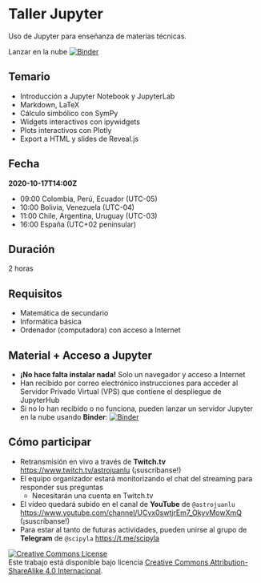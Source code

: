 # Taller Jupyter

Uso de Jupyter para enseñanza de materias técnicas.

Lanzar en la nube [![Binder](https://mybinder.org/badge_logo.svg)](https://mybinder.org/v2/gh/astrojuanlu/taller-jupyter/master)

## Temario

- Introducción a Jupyter Notebook y JupyterLab
- Markdown, LaTeX
- Cálculo simbólico con SymPy
- Widgets interactivos con ipywidgets
- Plots interactivos con Plotly
- Export a HTML y slides de Reveal.js

## Fecha

**2020-10-17T14:00Z**

- 09:00 Colombia, Perú, Ecuador (UTC-05)
- 10:00 Bolivia, Venezuela (UTC-04)
- 11:00 Chile, Argentina, Uruguay (UTC-03)
- 16:00 España (UTC+02 peninsular)

## Duración

2 horas

## Requisitos

- Matemática de secundario
- Informática básica
- Ordenador (computadora) con acceso a Internet

## Material + Acceso a Jupyter

- **¡No hace falta instalar nada!** Solo un navegador y acceso a Internet
- Han recibido por correo electrónico instrucciones para acceder al Servidor Privado Virtual (VPS) que contiene el despliegue de JupyterHub
- Si no lo han recibido o no funciona, pueden lanzar un servidor Jupyter en la nube usando **Binder**: [![Binder](https://mybinder.org/badge_logo.svg)](https://mybinder.org/v2/gh/astrojuanlu/taller-jupyter/master)

## Cómo participar

- Retransmisión en vivo a través de **Twitch.tv** https://www.twitch.tv/astrojuanlu (¡suscríbanse!)
- El equipo organizador estará monitorizando el chat del streaming para responder sus preguntas
  - Necesitarán una cuenta en Twitch.tv
- El vídeo quedará subido en el canal de **YouTube** de `@astrojuanlu` https://www.youtube.com/channel/UCvx0swtjrEm7_OkyvMowXmQ (¡suscríbanse!)
- Para estar al tanto de futuras actividades, pueden unirse al grupo de **Telegram** de `@scipyla` https://t.me/scipyla


<a rel="license" href="http://creativecommons.org/licenses/by-sa/4.0/"><img alt="Creative Commons License" style="border-width:0" src="https://i.creativecommons.org/l/by-sa/4.0/80x15.png" /></a><br />Este trabajo está disponible bajo licencia <a rel="license" href="http://creativecommons.org/licenses/by-sa/4.0/">Creative Commons Attribution-ShareAlike 4.0 Internacional</a>.
